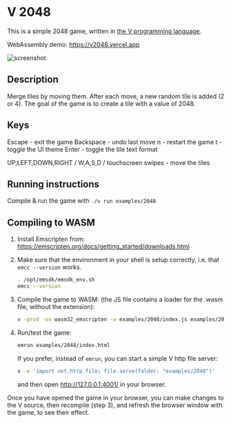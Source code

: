 # V 2048

This is a simple 2048 game, written in [the V programming language](https://vlang.io/).

WebAssembly demo: https://v2048.vercel.app

![screenshot](demo.png)

## Description

Merge tiles by moving them.
After each move, a new random tile is added (2 or 4).
The goal of the game is to create a tile with a value of 2048.

## Keys

Escape - exit the game
Backspace - undo last move
n - restart the game
t - toggle the UI theme
Enter - toggle the tile text format

UP,LEFT,DOWN,RIGHT / W,A,S,D / touchscreen swipes - move the tiles

## Running instructions

Compile & run the game with `./v run examples/2048`

## Compiling to WASM

1. Install Emscripten from:
   https://emscripten.org/docs/getting_started/downloads.html

2. Make sure that the environment in your shell is setup correctly,
   i.e. that `emcc --version` works.

   ```sh
   . /opt/emsdk/emsdk_env.sh
   emcc --version
   ```

3. Compile the game to WASM:
   (the JS file contains a loader for the .wasm file, without the extension):
   ```sh
   v -prod -os wasm32_emscripten -o examples/2048/index.js examples/2048/
   ```

5. Run/test the game:

   ```sh
   emrun examples/2048/index.html
   ```
   
   If you prefer, instead of `emrun`, you can start a simple V http file server:
   ```sh
   v -e 'import net.http.file; file.serve(folder: "examples/2048")'   
   ```
   and then open http://127.0.0.1:4001/ in your browser.

Once you have opened the game in your browser, you can make changes to
the V source, then recompile (step 3), and refresh the browser window
with the game, to see their effect.
